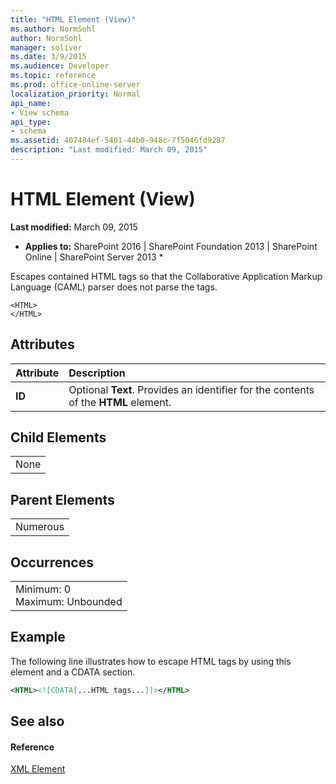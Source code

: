 ```yaml
---
title: "HTML Element (View)"
ms.author: NormSohl
author: NormSohl
manager: soliver
ms.date: 3/9/2015
ms.audience: Developer
ms.topic: reference
ms.prod: office-online-server
localization_priority: Normal
api_name:
- View schema
api_type:
- schema
ms.assetid: 407484ef-5401-44b0-948c-7f5046fd9287
description: "Last modified: March 09, 2015"
---
```


# HTML Element (View)

 **Last modified:** March 09, 2015 
  
 * **Applies to:** SharePoint 2016 | SharePoint Foundation 2013 | SharePoint Online | SharePoint Server 2013 * 
  
Escapes contained HTML tags so that the Collaborative Application Markup Language (CAML) parser does not parse the tags.
  
```
<HTML>
</HTML>
```

## Attributes

|**Attribute**|**Description**|
|:-----|:-----|
|**ID** <br/> |Optional **Text**. Provides an identifier for the contents of the **HTML** element.  <br/> |
   
## Child Elements

||
|:-----|
|None |
   
## Parent Elements

||
|:-----|
|Numerous |
   
## Occurrences

||
|:-----|
|Minimum: 0  <br/> Maximum: Unbounded  <br/> |
   
## Example

The following line illustrates how to escape HTML tags by using this element and a CDATA section.
  
```XML
<HTML><![CDATA[...HTML tags...]]></HTML>
```

## See also

#### Reference

[XML Element](../../collaborative-application-markup-language-caml-schemas/query-schema/xml-element.md)

